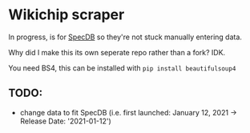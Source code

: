 # Wikichip scraper

In progress, is for [SpecDB](https://specdb.info/) so they're not stuck manually entering data.

Why did I make this its own seperate repo rather than a fork? IDK.

You need BS4, this can be installed with `pip install beautifulsoup4`

## TODO:
* change data to fit SpecDB (i.e.  first launched: January 12, 2021 -> Release Date: '2021-01-12')